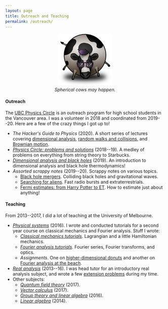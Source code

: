 ```yaml
---
layout: page
title: Outreach and Teaching
permalink: /outreach/
---
```


<!--I think science is a great way to get to know the world, and a -->
<!--beautiful thing to share! I list some of my outreach and teaching -->
<!--efforts below. -->

<figure>
    <div style="text-align:center"><img src ="/images/cow.png" width="40%" />
    <figcaption><i>Spherical cows may happen.</i></figcaption>
	</div>
</figure>

#### Outreach

The [UBC Physics Circle](https://outreach.phas.ubc.ca/events/metro-vancouver-physics-circle/)
  is an outreach program for high school students in the Vancouver
  area. I was a volunteer in 2018 and coordinated from 2019--20. Here
  are a few of the crazy things I got up to!
- *The Hacker's Guide to Physics* (2020). A short series of lectures
  covering [dimensional analysis](assets/dim-slides.pdf),
  [random walks and collisions](assets/random-slides.pdf), and
  [Brownian motion](assets/brownian-slides.pdf).
- [*Physics Circle: problems and solutions*](assets/circle-probs.pdf)
(2018--19). A medley of problems on everything from string theory to
Starbucks.
- [*Dimensional analysis and black holes*](assets/dimensional-analysis.pdf)
(2019). An introduction to dimensional analysis and black hole
thermodynamics!
- *Assorted scrappy notes* (2019--20). Scrappy notes on various topics.
  - [Black hole mergers](assets/colliding-black-holes.pdf). Colliding
    black holes and gravitational waves.
  - [Searching for aliens]({{hapax.github.io}}/assets/ET-phone-home.pdf). Fast
    radio bursts and extraterrestrials.
  - [Fermi estimates: from Harry Potter to ET](assets/fermi-estimates.pdf). How
    to estimate just about anything!

#### Teaching

From 2013--2017, I did a lot of teaching at the University of
Melbourne.

- [*Physical systems*](https://archive.handbook.unimelb.edu.au/view/2016/phyc20014) (2016). I wrote and conducted tutorials for a second year course
  on classical mechanics and Fourier analysis. Stuff I wrote:
   - [*Classical mechanics tutorials*]({{hapax.github.io}}/assets/classical-tutes-full.pdf). Lagrangian and a little Hamiltonian mechanics.
   - [*Fourier analysis tutorials*]({{hapax.github.io}}/assets/fourier-tutes-full.pdf). Fourier series, Fourier transforms, and optics.
   - *Assignments*. One on [higher-dimensional donuts]({{hapax.github.io}}/assets/physical-systems-a2.pdf)
     and another on [Fourier analysis at the beach]({{hapax.github.io}}/assets/physical-systems-a3.pdf).
- [*Real analysis*](https://archive.handbook.unimelb.edu.au/view/2016/mast20026) (2013--16). I was head tutor for an introductory real analysis subject,
  and wrote a few [extension problems]({{hapax.github.io}}/assets/ra-problems.pdf) during my time.
- Other subjects:
   - [*Quantum field theory*](https://handbook.unimelb.edu.au/2017/subjects/phyc90008) (2017).
   - [*Vector calculus*](https://handbook.unimelb.edu.au/2017/subjects/mast20009) (2017).
   - [*Group theory and linear algebra*](http://archive.handbook.unimelb.edu.au/view/2016/mast20022/) (2016).
   - [*Linear algebra*](http://archive.handbook.unimelb.edu.au/view/2014/mast10007/) (2014).

<!-- - *Real analysis* (2014). I was head tutor for an [introductory real analysis subject](https://handbook.unimelb.edu.au/subjects/mast20026), and wrote a [few extension problems]({{hapax.github.io}}/assets/ra-problems.pdf) during my tenure. - -->
<!-- [*Einstein's bottomless beanbag*](assets/conceptual-gravity.pdf) -->
<!-- (2019). Look ma, no equations! A conceptual introduction to -->
<!-- gravity and black holes for interested laypeople. - -->
<!-- [*Random walks with hungry bacteria*]({{ -->
<!-- hapax.github.io}}/assets/random.pdf) (2018). A long problem set -->
<!-- on random walks, from the perspective of a hungry *E. coli* -->
<!-- bacterium. -->

<!-- - [*Colliding black holes*](assets/colliding-black-holes.pdf) and   [*ET phone home*]({{
  hapax.github.io}}/assets/ET-phone-home.pdf) (2020). Material for
  open-ended discussions on black hole collisions and alien signals. -->
<!-- - [*Fermi estimates: from Harry Potter to ET*](assets/fermi-estimates.pdf) (2019). A user's guide to
  order-of-magnitude estimates. Examples along the way include global
  computer storage, the length of the Harry Potter novels, and the number
  of aliens in the galaxy. Rough draft. -->
